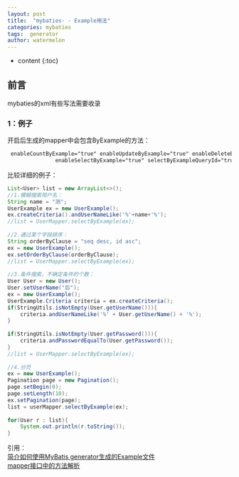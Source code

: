 ```yaml
---
layout: post
title:  "mybaties- - Example用法"
categories: mybaties
tags:  generator
author: watermelon
---
```

* content
{:toc}

## 前言
mybaties的xml有些写法需要收录





### 1：例子
开启后生成的mapper中会包含ByExample的方法：
```xml
 enableCountByExample="true" enableUpdateByExample="true" enableDeleteByExample="true"
               enableSelectByExample="true" selectByExampleQueryId="true" >
```
比较详细的例子：
```java
List<User> list = new ArrayList<>();
//1.模糊搜索用户名：
String name = "测";
UserExample ex = new UserExample();
ex.createCriteria().andUserNameLike('%'+name+'%');
//list = UserMapper.selectByExample(ex);
  
//2.通过某个字段排序：
String orderByClause = "seq desc, id asc";
ex = new UserExample();
ex.setOrderByClause(orderByClause);
//list = UserMapper.selectByExample(ex);
  
//3.条件搜索，不确定条件的个数：
User User = new User();
User.setUserName("后");
ex = new UserExample();
UserExample.Criteria criteria = ex.createCriteria();
if(StringUtils.isNotEmpty(User.getUserName())){
    criteria.andUserNameLike('%' + User.getUserName() + '%');
}
  
if(StringUtils.isNotEmpty(User.getPassword())){
    criteria.andPasswordEqualTo(User.getPassword());
}
//list = UserMapper.selectByExample(ex);
  
//4.分页
ex = new UserExample();
Pagination page = new Pagination();
page.setBegin(0);
page.setLength(10);
ex.setPagination(page);
list = userMapper.selectByExample(ex);
  
for(User r : list){
    System.out.println(r.toString());
}
```



引用：  
[简介如何使用MyBatis generator生成的Example文件](https://blog.csdn.net/m0_37795198/article/details/78848045)  
[mapper接口中的方法解析](https://blog.csdn.net/biandous/article/details/65630783)  
